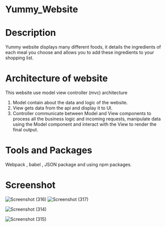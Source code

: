 # Yummy_Website

# Description
Yummy website displays many different foods, it details the ingredients of each meal you choose and allows you to add these ingredients to your shopping list.

# Architecture of website
This website use model view controller (mvc) architecture
1) Model contain about the data and logic of the website.
2) View gets data from the api and display it to UI. 
3) Controller communicate between Model and View components to process all the business logic and incoming requests, manipulate data using the Model component and interact with the View to render the final output.

# Tools and Packages
Webpack , babel , JSON package and using npm packages.

# Screenshot
![Screenshot (316)](https://user-images.githubusercontent.com/48568085/85637106-90d36c00-b682-11ea-9853-e243409dbcd7.png) ![Screenshot (317)](https://user-images.githubusercontent.com/48568085/85637133-aa74b380-b682-11ea-876c-b843fbd4ae75.png)

![Screenshot (314)](https://user-images.githubusercontent.com/48568085/85637204-da23bb80-b682-11ea-971b-bdf64f56f8da.png)

![Screenshot (315)](https://user-images.githubusercontent.com/48568085/85637232-ed368b80-b682-11ea-8b57-c6a833c8eb59.png)

